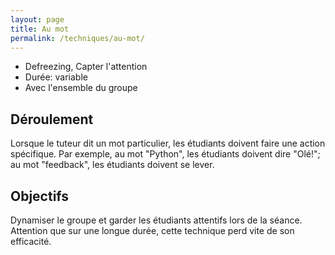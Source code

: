 ```yaml
---
layout: page
title: Au mot
permalink: /techniques/au-mot/
---
```


- Defreezing, Capter l'attention
- Durée: variable
- Avec l'ensemble du groupe

## Déroulement

Lorsque le tuteur dit un mot particulier, les étudiants doivent faire une action spécifique. Par exemple, au mot "Python", les étudiants doivent dire "Olé!"; au mot "feedback", les étudiants doivent se lever.

## Objectifs

Dynamiser le groupe et garder les étudiants attentifs lors de la séance. Attention que sur une longue durée, cette technique perd vite de son efficacité.
